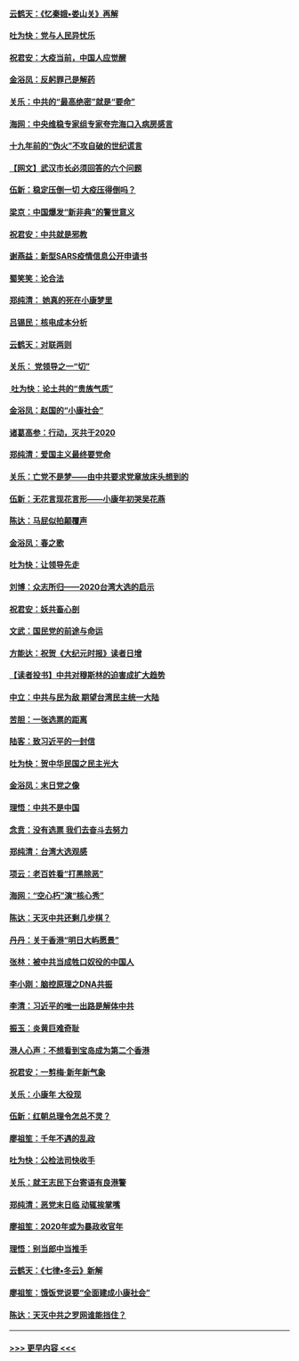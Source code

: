 #### [云鹤天：《忆秦娥▪娄山关》再解](../pages/nsc993/n11824682.md?t=01271522) 
#### [吐为快：党与人民异忧乐](../pages/nsc993/n11824660.md?t=01271522) 
#### [祝君安：大疫当前，中国人应觉醒](../pages/nsc993/n11821946.md?t=01271522) 
#### [金浴凤：反躬罪己是解药](../pages/nsc993/n11820280.md?t=01271522) 
#### [关乐：中共的“最高绝密”就是“要命”](../pages/nsc993/n11816946.md?t=01271522) 
#### [海网：中央维稳专家组专家夸完海口入病房感言](../pages/nsc993/n11815138.md?t=01271522) 
#### [十九年前的“伪火”不攻自破的世纪谎言](../pages/nsc993/n11813238.md?t=01271522) 
#### [【网文】武汉市长必须回答的六个问题](../pages/nsc993/n11813848.md?t=01271522) 
#### [伍新：稳定压倒一切 大疫压得倒吗？](../pages/nsc993/n11812634.md?t=01271522) 
#### [梁京：中国爆发“新非典”的警世意义](../pages/nsc993/n11812554.md?t=01271522) 
#### [祝君安：中共就是邪教](../pages/nsc993/n11812431.md?t=01271522) 
#### [谢燕益：新型SARS疫情信息公开申请书](../pages/nsc993/n11808840.md?t=01271522) 
#### [蜀笑笑：论合法](../pages/nsc993/n11808064.md?t=01271522) 
#### [郑纯清： 她真的死在小康梦里](../pages/nsc993/n11806623.md?t=01271522) 
#### [吕锡民：核电成本分析](../pages/nsc993/n11806284.md?t=01271522) 
#### [云鹤天：对联两则](../pages/nsc993/n11805957.md?t=01271522) 
#### [关乐： 党领导之一“切”](../pages/nsc993/n11804505.md?t=01271522) 
#### [ 吐为快：论土共的“贵族气质”](../pages/nsc993/n11804490.md?t=01271522) 
#### [金浴凤：赵国的“小康社会”](../pages/nsc993/n11804452.md?t=01271522) 
#### [诸葛高参：行动，灭共于2020](../pages/nsc993/n11804120.md?t=01271522) 
#### [郑纯清：爱国主义最终要党命](../pages/nsc993/n11802197.md?t=01271522) 
#### [关乐：亡党不是梦——由中共要求党章放床头想到的](../pages/nsc993/n11802156.md?t=01271522) 
#### [伍新：无花言现花言形——小康年初哭吴花燕](../pages/nsc993/n11800044.md?t=01271522) 
#### [陈达：马屁似拍颠覆声](../pages/nsc993/n11800010.md?t=01271522) 
#### [金浴凤：春之歌](../pages/nsc993/n11797687.md?t=01271522) 
#### [吐为快：让领导先走](../pages/nsc993/n11797512.md?t=01271522) 
#### [刘博：众志所归——2020台湾大选的启示](../pages/nsc993/n11796878.md?t=01271522) 
#### [祝君安：妖共畜心剖](../pages/nsc993/n11794273.md?t=01271522) 
#### [文武：国民党的前途与命运](../pages/nsc993/n11794198.md?t=01271522) 
#### [方能达：祝贺《大纪元时报》读者日增](../pages/nsc993/n11793807.md?t=01271522) 
#### [【读者投书】中共对穆斯林的迫害成扩大趋势](../pages/nsc993/n11791371.md?t=01271522) 
#### [中立：中共与民为敌 期望台湾民主统一大陆](../pages/nsc993/n11790392.md?t=01271522) 
#### [苦胆：一张选票的距离](../pages/nsc993/n11788914.md?t=01271522) 
#### [陆客：致习近平的一封信](../pages/nsc993/n11788867.md?t=01271522) 
#### [吐为快：贺中华民国之民主光大](../pages/nsc993/n11788618.md?t=01271522) 
#### [金浴凤：末日党之像](../pages/nsc993/n11787475.md?t=01271522) 
#### [理悟：中共不是中国](../pages/nsc993/n11787463.md?t=01271522) 
#### [念贲：没有选票  我们去奋斗去努力](../pages/nsc993/n11787398.md?t=01271522) 
#### [郑纯清：台湾大选观感](../pages/nsc993/n11786210.md?t=01271522) 
#### [项云：老百姓看“打黑除恶”](../pages/nsc993/n11785398.md?t=01271522) 
#### [海网：“空心朽”演“核心秀”](../pages/nsc993/n11783874.md?t=01271522) 
#### [陈达：天灭中共还剩几步棋？](../pages/nsc993/n11783719.md?t=01271522) 
#### [丹丹：关于香港“明日大屿愿景”](../pages/nsc993/n11783273.md?t=01271522) 
#### [张林：被中共当成牲口奴役的中国人](../pages/nsc993/n11782397.md?t=01271522) 
#### [李小刚：脑控原理之DNA共振](../pages/nsc993/n11780962.md?t=01271522) 
#### [李清：习近平的唯一出路是解体中共](../pages/nsc993/n11780866.md?t=01271522) 
#### [振玉：炎黄巨难奇耻](../pages/nsc993/n11779632.md?t=01271522) 
#### [港人心声：不想看到宝岛成为第二个香港](../pages/nsc993/n11778817.md?t=01271522) 
#### [祝君安：一剪梅‧新年新气象](../pages/nsc993/n11776340.md?t=01271522) 
#### [关乐：小康年 大役现](../pages/nsc993/n11774213.md?t=01271522) 
#### [伍新：红朝总理令怎总不灵？](../pages/nsc993/n11770813.md?t=01271522) 
#### [廖祖笙：千年不遇的乱政](../pages/nsc993/n11770373.md?t=01271522) 
#### [吐为快：公检法司快收手](../pages/nsc993/n11770359.md?t=01271522) 
#### [关乐：就王志民下台寄语有良港警](../pages/nsc993/n11769903.md?t=01271522) 
#### [郑纯清：恶党末日临 动辄挨掌嘴](../pages/nsc993/n11769356.md?t=01271522) 
#### [廖祖笙：2020年或为暴政收官年](../pages/nsc993/n11768216.md?t=01271522) 
#### [理悟：别当郎中当推手](../pages/nsc993/n11768243.md?t=01271522) 
#### [云鹤天：《七律▪冬云》新解](../pages/nsc993/n11768204.md?t=01271522) 
#### [廖祖笙：饿饭党说要“全面建成小康社会”](../pages/nsc993/n11767482.md?t=01271522) 
#### [陈达：天灭中共之罗网谁能挡住？](../pages/nsc993/n11767465.md?t=01271522) 

----
#### [ >>> 更早内容 <<< ](../indexes/nsc993-earlier.md)
